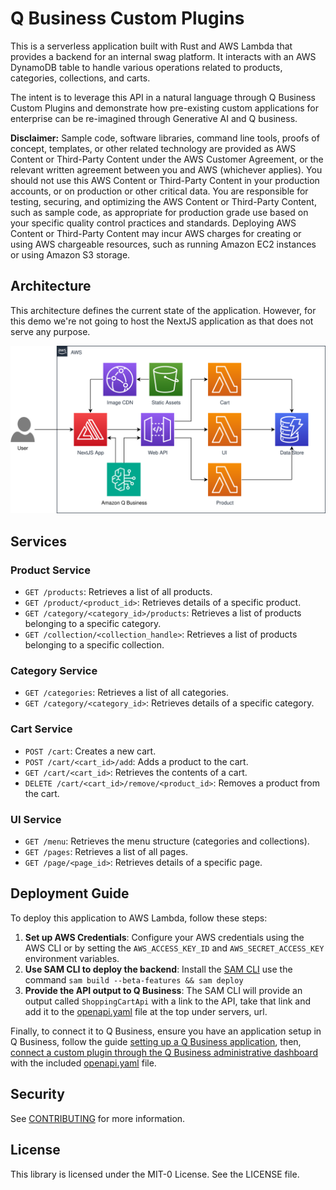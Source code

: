 # Q Business Custom Plugins

This is a serverless application built with Rust and AWS Lambda that provides a
backend for an internal swag platform. It interacts with an AWS DynamoDB table
to handle various operations related to products, categories, collections,
and carts.

The intent is to leverage this API in a natural language through Q Business Custom
Plugins and demonstrate how pre-existing custom applications for enterprise
can be re-imagined through Generative AI and Q business.

**Disclaimer:** Sample code, software libraries, command line tools, proofs of concept, templates,
or other related technology are provided as AWS Content or Third-Party Content under the AWS Customer Agreement,
or the relevant written agreement between you and AWS (whichever applies). You should not use this AWS Content or
Third-Party Content in your production accounts, or on production or other critical data. You are responsible for testing,
securing, and optimizing the AWS Content or Third-Party Content, such as sample code, as appropriate for production grade
use based on your specific quality control practices and standards. Deploying AWS Content or Third-Party Content may incur
AWS charges for creating or using AWS chargeable resources, such as running Amazon EC2 instances or using Amazon S3 storage.

## Architecture

This architecture defines the current state of the application. However, for this demo we're not going to host the NextJS
application as that does not serve any purpose.

![sls-shopping-cart.svg](/docs/images/sls-shopping-cart.svg)

## Services

### Product Service

- `GET /products`: Retrieves a list of all products.
- `GET /product/<product_id>`: Retrieves details of a specific product.
- `GET /category/<category_id>/products`: Retrieves a list of products belonging to a specific category.
- `GET /collection/<collection_handle>`: Retrieves a list of products belonging to a specific collection.

### Category Service

- `GET /categories`: Retrieves a list of all categories.
- `GET /category/<category_id>`: Retrieves details of a specific category.

### Cart Service

- `POST /cart`: Creates a new cart.
- `POST /cart/<cart_id>/add`: Adds a product to the cart.
- `GET /cart/<cart_id>`: Retrieves the contents of a cart.
- `DELETE /cart/<cart_id>/remove/<product_id>`: Removes a product from the cart.

### UI Service

- `GET /menu`: Retrieves the menu structure (categories and collections).
- `GET /pages`: Retrieves a list of all pages.
- `GET /page/<page_id>`: Retrieves details of a specific page.

## Deployment Guide
To deploy this application to AWS Lambda, follow these steps:
1. **Set up AWS Credentials**: Configure your AWS credentials using the AWS CLI or by setting the `AWS_ACCESS_KEY_ID` and `AWS_SECRET_ACCESS_KEY` environment variables.
2. **Use SAM CLI to deploy the backend**: Install the [SAM CLI](https://docs.aws.amazon.com/serverless-application-model/latest/developerguide/install-sam-cli.html)
use the command `sam build --beta-features && sam deploy`
3. **Provide the API output to Q Business**: The SAM CLI will provide an output called `ShoppingCartApi` with a link to
the API, take that link and add it to the [openapi.yaml](./openapi.yaml) file at the top under servers, url.

Finally, to connect it to Q Business, ensure you have an application setup in Q Business,
follow the guide [setting up a Q Business application](https://docs.aws.amazon.com/amazonq/latest/qbusiness-ug/create-app.html), then,
[connect a custom plugin through the Q Business administrative dashboard](https://docs.aws.amazon.com/amazonq/latest/qbusiness-ug/custom-plugin.html)
with the included [openapi.yaml](./openapi.yaml) file.

## Security

See [CONTRIBUTING](CONTRIBUTING.md#security-issue-notifications) for more information.

## License

This library is licensed under the MIT-0 License. See the LICENSE file.
